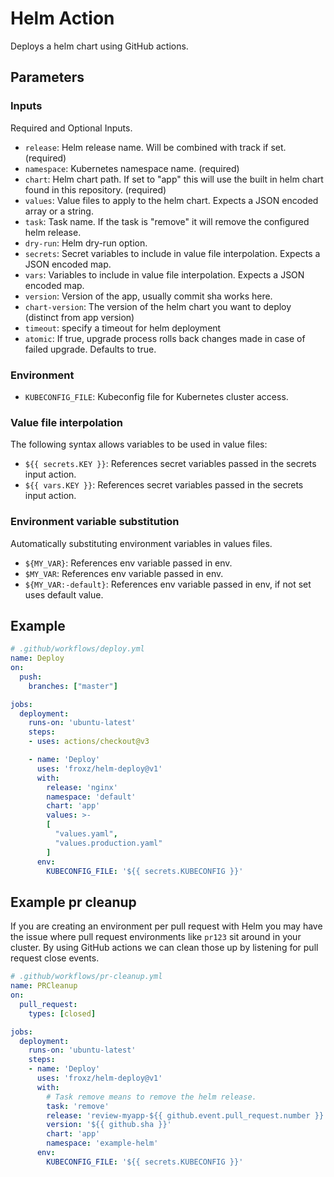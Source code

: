 # Helm Action

Deploys a helm chart using GitHub actions.

## Parameters

### Inputs

Required and Optional Inputs.

- `release`: Helm release name. Will be combined with track if set. (required)
- `namespace`: Kubernetes namespace name. (required)
- `chart`: Helm chart path. If set to "app" this will use the built in helm chart found in this repository. (required)
- `values`: Value files to apply to the helm chart. Expects a JSON encoded array or a string.
- `task`: Task name. If the task is "remove" it will remove the configured helm release.
- `dry-run`: Helm dry-run option.
- `secrets`: Secret variables to include in value file interpolation. Expects a JSON encoded map.
- `vars`: Variables to include in value file interpolation. Expects a JSON encoded map.
- `version`: Version of the app, usually commit sha works here.
- `chart-version`: The version of the helm chart you want to deploy (distinct from app version)
- `timeout`: specify a timeout for helm deployment
- `atomic`: If true, upgrade process rolls back changes made in case of failed upgrade. Defaults to true.

### Environment

- `KUBECONFIG_FILE`: Kubeconfig file for Kubernetes cluster access.

### Value file interpolation

The following syntax allows variables to be used in value files:

- `${{ secrets.KEY }}`: References secret variables passed in the secrets input action.
- `${{ vars.KEY }}`: References secret variables passed in the secrets input action.

### Environment variable substitution

Automatically substituting environment variables in values files.

- `${MY_VAR}`: References env variable passed in env.
- `$MY_VAR`: References env variable passed in env.
- `${MY_VAR:-default}`: References env variable passed in env, if not set uses default value.

## Example

```yaml
# .github/workflows/deploy.yml
name: Deploy
on:
  push:
    branches: ["master"]

jobs:
  deployment:
    runs-on: 'ubuntu-latest'
    steps:
    - uses: actions/checkout@v3

    - name: 'Deploy'
      uses: 'froxz/helm-deploy@v1'
      with:
        release: 'nginx'
        namespace: 'default'
        chart: 'app'
        values: >-
        [
          "values.yaml", 
          "values.production.yaml"
        ]
      env:
        KUBECONFIG_FILE: '${{ secrets.KUBECONFIG }}'
```

## Example pr cleanup

If you are creating an environment per pull request with Helm you may have the
issue where pull request environments like `pr123` sit around in your cluster.
By using GitHub actions we can clean those up by listening for pull request
close events.

```yaml
# .github/workflows/pr-cleanup.yml
name: PRCleanup
on:
  pull_request:
    types: [closed]

jobs:
  deployment:
    runs-on: 'ubuntu-latest'
    steps:
    - name: 'Deploy'
      uses: 'froxz/helm-deploy@v1'
      with:
        # Task remove means to remove the helm release.
        task: 'remove'
        release: 'review-myapp-${{ github.event.pull_request.number }}'
        version: '${{ github.sha }}'
        chart: 'app'
        namespace: 'example-helm'
      env:
        KUBECONFIG_FILE: '${{ secrets.KUBECONFIG }}'
```

